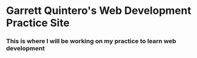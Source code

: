 # Garrett Quintero's Web Development Practice Site
### This is where I will be working on my practice to learn web development
